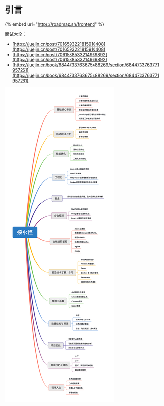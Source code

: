 # 引言

{% embed url="https://roadmap.sh/frontend" %}

面试大全：

* [https://juejin.cn/post/7016593221815910408](https://juejin.cn/post/7016593221815910408)
* [https://juejin.cn/post/7061588533214969892](https://juejin.cn/post/7061588533214969892)
* [https://juejin.cn/book/6844733763675488269/section/6844733763771957261](https://juejin.cn/book/6844733763675488269/section/6844733763771957261)

![](<.gitbook/assets/image (5) (1) (1) (1).png>)

